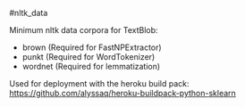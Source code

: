 #nltk_data

Minimum nltk data corpora for TextBlob:

  * brown   (Required for FastNPExtractor)
  * punkt   (Required for WordTokenizer)
  * wordnet (Required for lemmatization)

Used for deployment with the heroku build pack:
https://github.com/alyssaq/heroku-buildpack-python-sklearn
